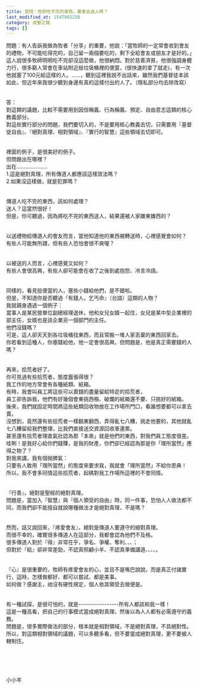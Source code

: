 ```yaml
---
title: 發問：牧師吃不完的東西，要拿去送人嗎？
last_modified_at: 1547992250
category: 成聖之路
tags: []
---
```


問題：有人告訴我做為牧者「分享」的重要，他說：「當牧師的一定常會收到會友的禮物，不可能吃得完的，自己留一兩個要吃的，剩下全給會友或朋友才是好的。」這人說很多牧師明明吃不完卻沒這麼做，他很納悶。對於慈善濟貧，他很強調身體力行，很多窮人常會在車站附近撿垃圾桶裡的便當，(很快速的拿了就走)，有一次他就塞了100元給這樣的人。……，聽到這裡我說不出話來，雖然我們基督徒本該如此，但近年來我很少聽到身邊有真的這樣付出的人了。（隱私部分均去除改寫）<!--more--><br><br><br>答：<br>對這類的議題，比較不需要用到因信稱義、行為稱義、預定、自由意志這類的核心教義部分。<br>對這些實行部分的問題，我們要切入的，不是要用核心教義去切，只需要用『基督徒自由』、『絕對真理、相對領域』、『實行的智慧』這些領域去切即可。<br><br> <br>裡面的例子，是很美好的例子。<br>但問題出在哪裡？<br>出在…………………<br>1.這是絕對真理，所有傳道人都應該這樣效法嗎？<br>2.如果沒這樣做，就是犯罪嗎？<br><br> <br>傳道人吃不完的東西，該如何處理？<br>送人？這當然很好！<br>但是，你可聽過，因為將吃不完的東西送人，結果還被人家嫌東嫌西的？<br><br> <br>以送禮物給傳道人的會友而言，當他知道他的東西被轉送時，心裡感覺會如何？<br>有些人可能無所謂，但有些人恐怕會很不爽喔？<br><br> <br>以被送的人而言，心裡感覺又如何？<br>有些人會很高興，有些人卻可能會在收了之後到處抱怨、冷言冷語。<br> <br><br>同樣的，看見撿便當的人，塞些小錢給他們，是不錯啦。<br>但是，不知道你是否聽過『有錢人，乞丐命』（台語）這類的人物？<br>我就親身遇過一個例子：<br>當事人是某民營單位副總經理退休，他和女兒女婿一起住，女兒是某中型企業裡的部主任，女婿也是該企業另一個部門的主任。<br>他們沒錢嗎？<br>可是，這人卻天天到各垃圾桶找東西，而且常搬一堆人家丟棄的東西回家去。<br>你若看到這種人，你塞錢給他，他一定會很高興，但問題是，他是真正需要錢的人嗎？<br><br> <br>再來，拾荒者好了。<br>你可見過有些拾荒者，態度囂張得很？<br>我工作的地方常會有各種紙類、紙箱。<br>有時，我會叫員工將這些可以賣錢的盡量留給特定的拾荒者，<br>員工卻告訴我，他們有好幾個會東挑西檢、破爛的紙箱還不要、只挑好的紙箱。<br>後來，我們就固定時間將這些紙類回收物放在工作場所門口，看誰想要都可以拿去賣。<br>沒想到，竟然還有些拾荒者一樣翻東翻西，弄得亂七八糟，挑走他要的，其他就亂七八糟留給我們整理，比我們直接送交資源回收車還累。<br>甚至還有拾荒者理直氣壯認為那「本來」就是他們的東西，對我們員工態度很差。<br>哇咧！是我好心給你們錢賺，是我的財產，你們卻已經認為那是你「理所當然」應得之物了？<br>對我來講，我有個拗脾氣：<br>只要有人敢用「理所當然」的態度來要求我，我就會「理所當然」不給你恩典！<br>所以，我不會多同情這些拾荒者，起碼對我工作場所這裡的不會同情。<br><br> <br>『行善』，絕對是聖經的絕對真理。<br>問題是，當加入『智慧』與『個人領受的自由』時，同一件事，恐怕人人做法都不同，而我們卻不能擅自就說哪種做法才是絕對真理，不是嗎？<br><br> <br>然而，話又說回來，『疼愛會友』，絕對是傳道人要遵守的絕對真理。<br>而很不幸的，確實很多傳道人在這部分，我都會認為他們不及格。<br>很多傳道人對於『得』非常在乎，爭名、爭權、奪利、、、；<br>但對於『給』卻非常差勁，不認真照顧小羊、不認真準備講道、、、、。<br><br> <br>『心』是很重要的，牧師有疼愛會友的心，並且不是嘴巴說說，而是真正付諸實行，這時，怎樣做都好、都可以嘗試、都是美事。<br>如何做？感謝主，祂沒有硬性規定，個人依其領受去做便是。<br> <br><br>有一種試探，是很可怕的，就是-----------------所有人都該和我一樣！<br>這是一種高看，把自己的行事模式當成絕對真理，然後以為人人都有必需遵守的義務。<br>問題是，很多實際做法的部分，根本就是相對領域，不是絕對真理，不具絕對性。<br>所以，對這類相對領域的議題，可以多聽多看，但不要當成絕對真理，更不要被人轄制住。<br><br><br><br><br><br>小小羊<br><br><br><br><br><br><br><br><br>
